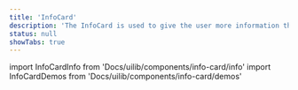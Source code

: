 ```yaml
---
title: 'InfoCard'
description: 'The InfoCard is used to give the user more information than we can give in a messagebox. It can also be used as to give useful tips.'
status: null
showTabs: true
---
```


import InfoCardInfo from 'Docs/uilib/components/info-card/info'
import InfoCardDemos from 'Docs/uilib/components/info-card/demos'

<InfoCardInfo />
<InfoCardDemos />
